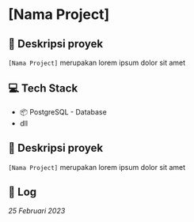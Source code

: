 <h1> [Nama Project] </h1>
</div>

## 📄 Deskripsi proyek

`[Nama Project]` merupakan lorem ipsum dolor sit amet 

## 💻 Tech Stack

- 📦 PostgreSQL - Database
- dll

## 📄 Deskripsi proyek

`[Nama Project]` merupakan lorem ipsum dolor sit amet 

## 📝 Log

_25 Februari 2023_
